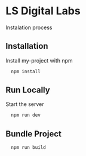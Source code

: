 # LS Digital Labs

Instalation process

## Installation

Install my-project with npm

```bash
  npm install
```

## Run Locally

Start the server

```bash
  npm run dev
```

## Bundle Project

```bash
  npm run build
```

